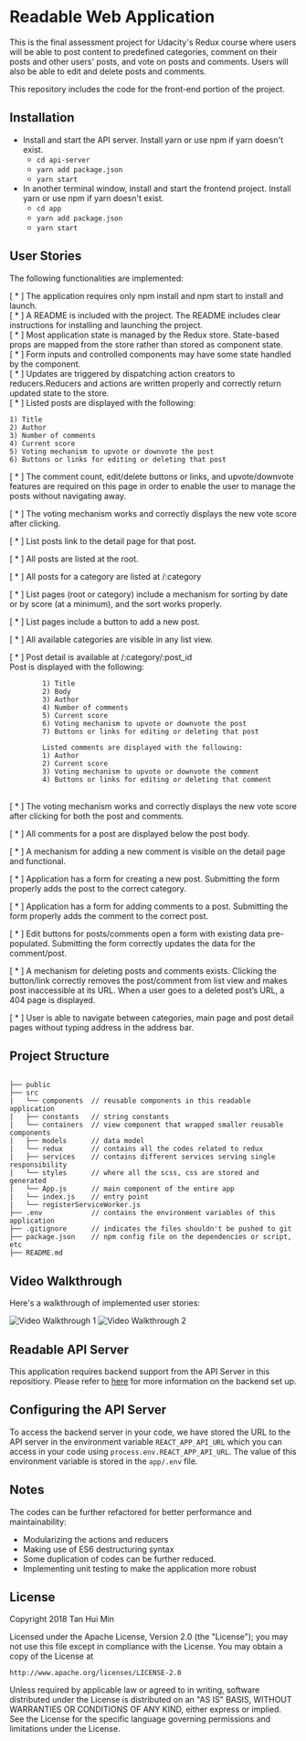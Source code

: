 # Readable Web Application

This is the final assessment project for Udacity's Redux course where users will be able to post content to predefined categories, comment on their posts and other users' posts, and vote on posts and comments. Users will also be able to edit and delete posts and comments.

This repository includes the code for the front-end portion of the project.

## Installation

* Install and start the API server. Install yarn or use npm if yarn doesn't exist. 
    - `cd api-server`
    - `yarn add package.json`
    - `yarn start`
* In another terminal window, install and start the frontend project. Install yarn or use npm if yarn doesn't exist. 
    - `cd app`
    - `yarn add package.json`
    - `yarn start`

## User Stories 

The following functionalities are implemented: 

[ * ] The application requires only npm install and npm start to install and launch.<br/>
[ * ] A README is included with the project. The README includes clear instructions for installing and launching the project.<br/>
[ * ] Most application state is managed by the Redux store. State-based props are mapped from the store rather than stored as component state.<br/>
    [ * ] Form inputs and controlled components may have some state handled by the component.<br/>
[ * ] Updates are triggered by dispatching action creators to reducers.Reducers and actions are written properly and correctly return updated state to the store. <br/>
[ * ] Listed posts are displayed with the following:
```
1) Title
2) Author
3) Number of comments
4) Current score
5) Voting mechanism to upvote or downvote the post
6) Buttons or links for editing or deleting that post
```
[ * ] The comment count, edit/delete buttons or links, and upvote/downvote features are required on this page in order to enable the user to manage the posts without navigating away.

[ * ] The voting mechanism works and correctly displays the new vote score after clicking.

[ * ] List posts link to the detail page for that post.

[ * ] All posts are listed at the root.

[ * ] All posts for a category are listed at /:category

[ * ] List pages (root or category) include a mechanism for sorting by date or by score (at a minimum), and the sort works properly.

[ * ] List pages include a button to add a new post.

[ * ] All available categories are visible in any list view. </br>

[ * ] Post detail is available at /:category/:post_id </br>
Post is displayed with the following:
```        
        1) Title
        2) Body
        3) Author
        4) Number of comments
        5) Current score
        6) Voting mechanism to upvote or downvote the post
        7) Buttons or links for editing or deleting that post

        Listed comments are displayed with the following:
        1) Author
        2) Current score
        3) Voting mechanism to upvote or downvote the comment
        4) Buttons or links for editing or deleting that comment

```
<br/>
[ * ] The voting mechanism works and correctly displays the new vote score after clicking for both the post and comments.

[ * ] All comments for a post are displayed below the post body.

[ * ] A mechanism for adding a new comment is visible on the detail page and functional.

[ * ] Application has a form for creating a new post. Submitting the form properly adds the post to the correct category.

[ * ] Application has a form for adding comments to a post. Submitting the form properly adds the comment to the correct post.

[ * ] Edit buttons for posts/comments open a form with existing data pre-populated. Submitting the form correctly updates the data for the comment/post.

[ * ] A mechanism for deleting posts and comments exists. Clicking the button/link correctly removes the post/comment from list view and makes post inaccessible at its URL. When a user goes to a deleted post’s URL, a 404 page is displayed.

[ * ] User is able to navigate between categories, main page and post detail pages without typing address in the address bar.

## Project Structure 
```

├── public
├── src
|   └── components  // reusable components in this readable application
|   ├── constants   // string constants
|   └── containers  // view component that wrapped smaller reusable components
|   ├── models      // data model
|   └── redux       // contains all the codes related to redux
|   ├── services    // contains different services serving single responsibility
|   └── styles      // where all the scss, css are stored and generated
|   └── App.js      // main component of the entire app
|   └── index.js    // entry point
|   └── registerServiceWorker.js
├── .env            // contains the environment variables of this application
├── .gitignore      // indicates the files shouldn't be pushed to git
├── package.json    // npm config file on the dependencies or script, etc
├── README.md       

```
## Video Walkthrough

Here's a walkthrough of implemented user stories:

<img src='https://imgur.com/a/zRj1B8z.gif' title='Video Walkthrough 1' width='' alt='Video Walkthrough 1' />

<img src='https://imgur.com/a/sodoFrd.gif' title='Video Walkthrough 2' width='' alt='Video Walkthrough 2' />

## Readable API Server 

This application requires backend support from the API Server in this repositiory. Please refer to [here](https://github.com/mint26/readable/blob/master/api-server/README.md) for more information on the backend set up. 

## Configuring the API Server

To access the backend server in your code, we have stored the URL to the API server in the environment variable `REACT_APP_API_URL` which you can access in your code using `process.env.REACT_APP_API_URL`. The value of this environment variable is stored in the `app/.env` file. 


## Notes

The codes can be further refactored for better performance and maintainability: </br>
* Modularizing the actions and reducers
* Making use of ES6 destructuring syntax 
* Some duplication of codes can be further reduced. 
* Implementing unit testing to make the application more robust


## License 
Copyright 2018 Tan Hui Min 

Licensed under the Apache License, Version 2.0 (the "License");
you may not use this file except in compliance with the License.
You may obtain a copy of the License at

    http://www.apache.org/licenses/LICENSE-2.0

Unless required by applicable law or agreed to in writing, software
distributed under the License is distributed on an "AS IS" BASIS,
WITHOUT WARRANTIES OR CONDITIONS OF ANY KIND, either express or implied.
See the License for the specific language governing permissions and
limitations under the License.